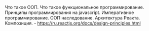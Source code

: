 Что такое ООП.
Что такое функциональное программирование.
Принципы программирования на javascript.
Императивное программирование.
ООП наследование.
Архитектура Реакта.
Композиция. - https://ru.reactjs.org/docs/design-principles.html